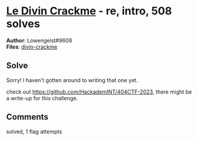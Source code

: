 [Le Divin Crackme](challenge_files/README.md) - re, intro, 508 solves
===

**Author**: Lowengeist#9608    
**Files**: [divin-crackme](https://www.narthorn.com/ctf/404CTF-2023/challenge_files/R%C3%A9tro-ing%C3%A9nierie/Le%20Divin%20Crackme/divin-crackme)

## Solve

Sorry! I haven't gotten around to writing that one yet.

check out https://github.com/HackademINT/404CTF-2023, there might be a write-up for this challenge.

## Comments

solved, 1 flag attempts